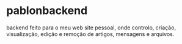 # pablonbackend
backend feito para o meu web site pessoal, onde controlo, criação, visualização, edição e remoção de artigos, mensagens e arquivos.
